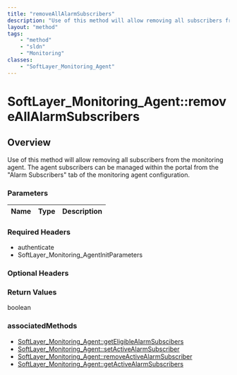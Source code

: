```yaml
---
title: "removeAllAlarmSubscribers"
description: "Use of this method will allow removing all subscribers from the monitoring agent. The agent subscribers can be managed w... "
layout: "method"
tags:
    - "method"
    - "sldn"
    - "Monitoring"
classes:
    - "SoftLayer_Monitoring_Agent"
---
```

# SoftLayer_Monitoring_Agent::removeAllAlarmSubscribers
## Overview 
Use of this method will allow removing all subscribers from the monitoring agent. The agent subscribers can be managed within the portal from the "Alarm Subscribers" tab of the monitoring agent configuration. 

### Parameters 
|Name | Type | Description |
| --- | --- | --- |


### Required Headers
* authenticate
* SoftLayer_Monitoring_AgentInitParameters

### Optional Headers

### Return Values
boolean


### associatedMethods

*  [SoftLayer_Monitoring_Agent::getEligibleAlarmSubscibers](/reference/services/SoftLayer_Monitoring_Agent/getEligibleAlarmSubscibers )
*  [SoftLayer_Monitoring_Agent::setActiveAlarmSubscriber](/reference/services/SoftLayer_Monitoring_Agent/setActiveAlarmSubscriber )
*  [SoftLayer_Monitoring_Agent::removeActiveAlarmSubscriber](/reference/services/SoftLayer_Monitoring_Agent/removeActiveAlarmSubscriber )
*  [SoftLayer_Monitoring_Agent::getActiveAlarmSubscribers](/reference/services/SoftLayer_Monitoring_Agent/getActiveAlarmSubscribers )

